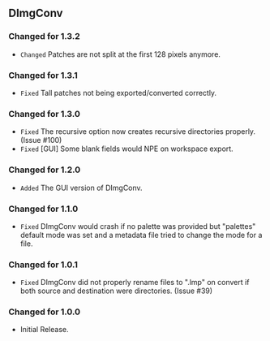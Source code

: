 DImgConv
--------

### Changed for 1.3.2

* `Changed` Patches are not split at the first 128 pixels anymore.


### Changed for 1.3.1

* `Fixed` Tall patches not being exported/converted correctly.


### Changed for 1.3.0

* `Fixed` The recursive option now creates recursive directories properly. (Issue #100)
* `Fixed` [GUI] Some blank fields would NPE on workspace export.


### Changed for 1.2.0

* `Added` The GUI version of DImgConv.


### Changed for 1.1.0

* `Fixed` DImgConv would crash if no palette was provided but "palettes" default mode was set and a metadata file tried to change the mode for a file.


### Changed for 1.0.1

* `Fixed` DImgConv did not properly rename files to ".lmp" on convert if both source and destination were directories. (Issue #39)


### Changed for 1.0.0

* Initial Release.


